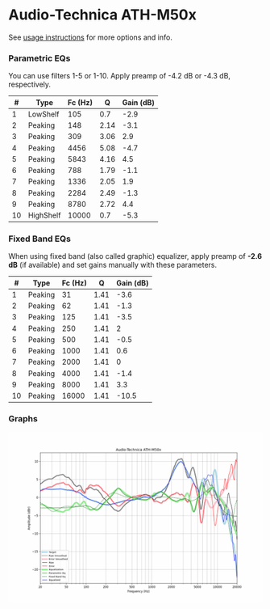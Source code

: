 # Audio-Technica ATH-M50x
See [usage instructions](https://github.com/jaakkopasanen/AutoEq#usage) for more options and info.

### Parametric EQs
You can use filters 1-5 or 1-10. Apply preamp of -4.2 dB or -4.3 dB, respectively.

|   # | Type      |   Fc (Hz) |    Q |   Gain (dB) |
|-----|-----------|-----------|------|-------------|
|   1 | LowShelf  |       105 | 0.7  |        -2.9 |
|   2 | Peaking   |       148 | 2.14 |        -3.1 |
|   3 | Peaking   |       309 | 3.06 |         2.9 |
|   4 | Peaking   |      4456 | 5.08 |        -4.7 |
|   5 | Peaking   |      5843 | 4.16 |         4.5 |
|   6 | Peaking   |       788 | 1.79 |        -1.1 |
|   7 | Peaking   |      1336 | 2.05 |         1.9 |
|   8 | Peaking   |      2284 | 2.49 |        -1.3 |
|   9 | Peaking   |      8780 | 2.72 |         4.4 |
|  10 | HighShelf |     10000 | 0.7  |        -5.3 |

### Fixed Band EQs
When using fixed band (also called graphic) equalizer, apply preamp of **-2.6 dB** (if available) and set gains manually with these parameters.

|   # | Type    |   Fc (Hz) |    Q |   Gain (dB) |
|-----|---------|-----------|------|-------------|
|   1 | Peaking |        31 | 1.41 |        -3.6 |
|   2 | Peaking |        62 | 1.41 |        -1.3 |
|   3 | Peaking |       125 | 1.41 |        -3.5 |
|   4 | Peaking |       250 | 1.41 |         2   |
|   5 | Peaking |       500 | 1.41 |        -0.5 |
|   6 | Peaking |      1000 | 1.41 |         0.6 |
|   7 | Peaking |      2000 | 1.41 |         0   |
|   8 | Peaking |      4000 | 1.41 |        -1.4 |
|   9 | Peaking |      8000 | 1.41 |         3.3 |
|  10 | Peaking |     16000 | 1.41 |       -10.5 |

### Graphs
![](./Audio-Technica%20ATH-M50x.png)
